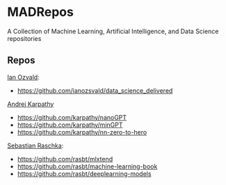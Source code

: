 # MADRepos
A Collection of Machine Learning, Artificial Intelligence, and Data Science repositories

## Repos
[Ian Ozvald](https://github.com/ianozsvald):
+ https://github.com/ianozsvald/data_science_delivered

[Andrej Karpathy](https://github.com/karpathy)
+ https://github.com/karpathy/nanoGPT
+ https://github.com/karpathy/minGPT
+ https://github.com/karpathy/nn-zero-to-hero

[Sebastian Raschka](https://github.com/rasbt):
+ https://github.com/rasbt/mlxtend
+ https://github.com/rasbt/machine-learning-book
+ https://github.com/rasbt/deeplearning-models
